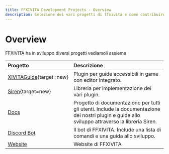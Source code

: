 ```yaml
---
title: FFXIVITA Development Projects - Overview
description: Selezione dei vari progetti di ffxivita e come contribuire.
---
```


<link rel="stylesheet" href="../../../stylesheets/toc-tables.css">

# Overview

FFXIVITA ha in sviluppo diversi progetti vediamoli assieme

| Progetto                                                                   | Descrizione                                                                                                                                      |
|:---------------------------------------------------------------------------|:-------------------------------------------------------------------------------------------------------------------------------------------------|
| [XIVITAGuide](https://gitlab.com/ffxivita/XIVITAGuide){target=new}         | Plugin per guide accessibili in game con editor integrato.                                                                                       |
| [Siren](https://gitlab.com/ffxivita/Siren){target=new}                     | Libreria per implementazione dei vari plugin.                                                                                                    |
| [Docs](docs.md)                                                            | Progetto di documentazione per tutti gli utenti. Include la documentazione dei nostri plugin e guide allo sviluppo attraverso la libreria Siren. |
| [Discord Bot](discord-bot.md)                                              | Il bot di FFXIVITA. Include una lista di comandi e una guida allo sviluppo.                                                                      |
| [Website](website.md)                                                      | Website di FFXIVITA                                                                                                                              |
